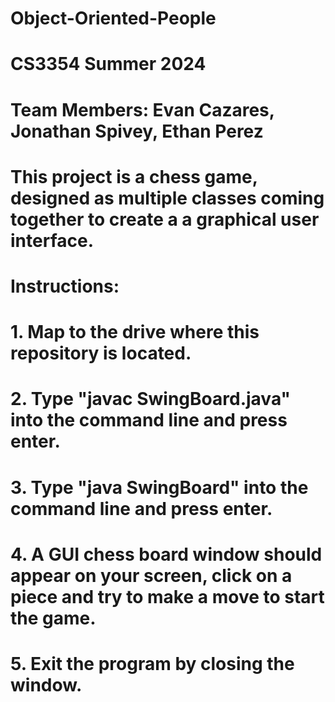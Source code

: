 # Object-Oriented-People

# CS3354 Summer 2024

# Team Members: Evan Cazares, Jonathan Spivey, Ethan Perez
#
# This project is a chess game, designed as multiple classes coming together to create a a graphical user interface.
#
# Instructions:
# 1. Map to the drive where this repository is located.
# 2. Type "javac SwingBoard.java" into the command line and press enter.
# 3. Type "java SwingBoard" into the command line and press enter.
# 4. A GUI chess board window should appear on your screen, click on a piece and try to make a move to start the game.
# 5. Exit the program by closing the window.


